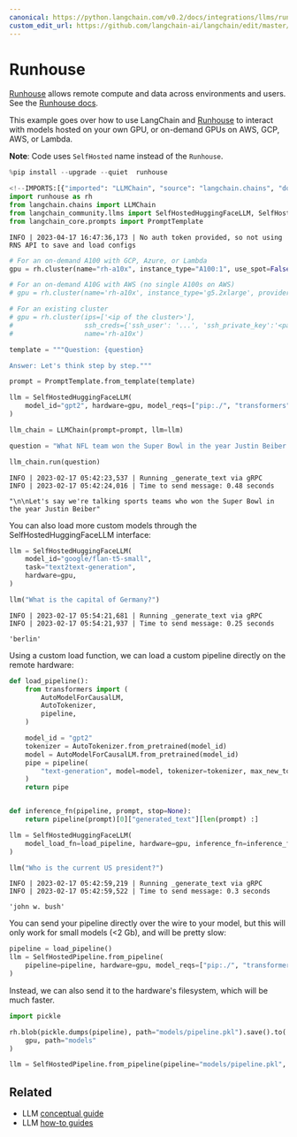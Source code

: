 ```yaml
---
canonical: https://python.langchain.com/v0.2/docs/integrations/llms/runhouse/
custom_edit_url: https://github.com/langchain-ai/langchain/edit/master/docs/docs/integrations/llms/runhouse.ipynb
---
```


# Runhouse

[Runhouse](https://github.com/run-house/runhouse) allows remote compute and data across environments and users. See the [Runhouse docs](https://www.run.house/docs).

This example goes over how to use LangChain and [Runhouse](https://github.com/run-house/runhouse) to interact with models hosted on your own GPU, or on-demand GPUs on AWS, GCP, AWS, or Lambda.

**Note**: Code uses `SelfHosted` name instead of the `Runhouse`.


```python
%pip install --upgrade --quiet  runhouse
```


```python
<!--IMPORTS:[{"imported": "LLMChain", "source": "langchain.chains", "docs": "https://api.python.langchain.com/en/latest/chains/langchain.chains.llm.LLMChain.html", "title": "Runhouse"}, {"imported": "SelfHostedHuggingFaceLLM", "source": "langchain_community.llms", "docs": "https://api.python.langchain.com/en/latest/llms/langchain_community.llms.self_hosted_hugging_face.SelfHostedHuggingFaceLLM.html", "title": "Runhouse"}, {"imported": "SelfHostedPipeline", "source": "langchain_community.llms", "docs": "https://api.python.langchain.com/en/latest/llms/langchain_community.llms.self_hosted.SelfHostedPipeline.html", "title": "Runhouse"}, {"imported": "PromptTemplate", "source": "langchain_core.prompts", "docs": "https://api.python.langchain.com/en/latest/prompts/langchain_core.prompts.prompt.PromptTemplate.html", "title": "Runhouse"}]-->
import runhouse as rh
from langchain.chains import LLMChain
from langchain_community.llms import SelfHostedHuggingFaceLLM, SelfHostedPipeline
from langchain_core.prompts import PromptTemplate
```
```output
INFO | 2023-04-17 16:47:36,173 | No auth token provided, so not using RNS API to save and load configs
```

```python
# For an on-demand A100 with GCP, Azure, or Lambda
gpu = rh.cluster(name="rh-a10x", instance_type="A100:1", use_spot=False)

# For an on-demand A10G with AWS (no single A100s on AWS)
# gpu = rh.cluster(name='rh-a10x', instance_type='g5.2xlarge', provider='aws')

# For an existing cluster
# gpu = rh.cluster(ips=['<ip of the cluster>'],
#                  ssh_creds={'ssh_user': '...', 'ssh_private_key':'<path_to_key>'},
#                  name='rh-a10x')
```


```python
template = """Question: {question}

Answer: Let's think step by step."""

prompt = PromptTemplate.from_template(template)
```


```python
llm = SelfHostedHuggingFaceLLM(
    model_id="gpt2", hardware=gpu, model_reqs=["pip:./", "transformers", "torch"]
)
```


```python
llm_chain = LLMChain(prompt=prompt, llm=llm)
```


```python
question = "What NFL team won the Super Bowl in the year Justin Beiber was born?"

llm_chain.run(question)
```
```output
INFO | 2023-02-17 05:42:23,537 | Running _generate_text via gRPC
INFO | 2023-02-17 05:42:24,016 | Time to send message: 0.48 seconds
```


```output
"\n\nLet's say we're talking sports teams who won the Super Bowl in the year Justin Beiber"
```


You can also load more custom models through the SelfHostedHuggingFaceLLM interface:


```python
llm = SelfHostedHuggingFaceLLM(
    model_id="google/flan-t5-small",
    task="text2text-generation",
    hardware=gpu,
)
```


```python
llm("What is the capital of Germany?")
```
```output
INFO | 2023-02-17 05:54:21,681 | Running _generate_text via gRPC
INFO | 2023-02-17 05:54:21,937 | Time to send message: 0.25 seconds
```


```output
'berlin'
```


Using a custom load function, we can load a custom pipeline directly on the remote hardware:


```python
def load_pipeline():
    from transformers import (
        AutoModelForCausalLM,
        AutoTokenizer,
        pipeline,
    )

    model_id = "gpt2"
    tokenizer = AutoTokenizer.from_pretrained(model_id)
    model = AutoModelForCausalLM.from_pretrained(model_id)
    pipe = pipeline(
        "text-generation", model=model, tokenizer=tokenizer, max_new_tokens=10
    )
    return pipe


def inference_fn(pipeline, prompt, stop=None):
    return pipeline(prompt)[0]["generated_text"][len(prompt) :]
```


```python
llm = SelfHostedHuggingFaceLLM(
    model_load_fn=load_pipeline, hardware=gpu, inference_fn=inference_fn
)
```


```python
llm("Who is the current US president?")
```
```output
INFO | 2023-02-17 05:42:59,219 | Running _generate_text via gRPC
INFO | 2023-02-17 05:42:59,522 | Time to send message: 0.3 seconds
```


```output
'john w. bush'
```


You can send your pipeline directly over the wire to your model, but this will only work for small models (<2 Gb), and will be pretty slow:


```python
pipeline = load_pipeline()
llm = SelfHostedPipeline.from_pipeline(
    pipeline=pipeline, hardware=gpu, model_reqs=["pip:./", "transformers", "torch"]
)
```

Instead, we can also send it to the hardware's filesystem, which will be much faster.


```python
import pickle

rh.blob(pickle.dumps(pipeline), path="models/pipeline.pkl").save().to(
    gpu, path="models"
)

llm = SelfHostedPipeline.from_pipeline(pipeline="models/pipeline.pkl", hardware=gpu)
```


## Related

- LLM [conceptual guide](/docs/concepts/#llms)
- LLM [how-to guides](/docs/how_to/#llms)
